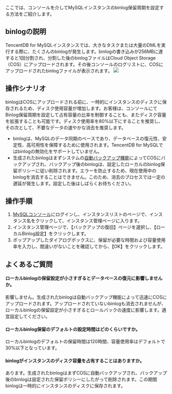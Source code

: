 
ここでは、コンソールを介してMySQLインスタンスのbinlog保留周期を設定する方法をご紹介します。

## binlogの説明
TencentDB for MySQLインスタンスでは、大きなタスクまたは大量のDMLを実行する際に、たくさんのbinlogが発生します。binlogの書き込みが256MBに達すると1回分割され、分割した後のbinlogファイルはCloud Object Storage（COS）にアップロードされます。その後コンソールのログリストに、COSにアップロードされたbinlogファイルが表示されます。
![](https://main.qcloudimg.com/raw/bcf3d0d2ac291ccebbcfebea05fd11f1.png)

## 操作シナリオ
binlogはCOSにアップロードされる前に、一時的にインスタンスのディスクに保存されるため、ディスク使用容量が増加します。お客様は、コンソールにてBinlog保留周期を設定して占有容量の比率を制御することも、またディスク容量を拡張することも可能です。ディスク使用率を80%以下にすることを推奨し、その次として、不要なデータの速やかな消去を推奨します。
- binlogは、MySQLのデータ同期のベースであり、データベースの復元性、安定性、高可用性を保障するために使用されます。TencentDB for MySQLではbinlogの無効化をサポートしていません。
- 生成されたbinlogはまずシステムの[自動バックアップ機能](https://intl.cloud.tencent.com/document/product/236/37796)によってCOSにバックアップされ、バックアップ後のbinlogは、設定したローカルのbinlog保留ポリシーに従い削除されます。エラーを防止するため、現在使用中のbinlogを消去することはできません。このため、消去のプロセスでは一定の遅延が発生します。設定した後はしばらくお待ちください。

## 操作手順
1. [MySQLコンソール](https://console.cloud.tencent.com/cdb)にログインし、インスタンスリストのページで、インスタンス名をクリックして、インスタンス管理ページに入ります。
2. インスタンス管理ページで、【バックアップの復旧】ページを選択し、【ローカルBinlog設定】をクリックします。
3. ポップアップしたダイアログボックスに、保留が必要な時間および容量使用率を入力し、間違いがないことを確認してから、【OK】をクリックします。


## よくあるご質問
#### ローカルbinlogの保留設定が小さすぎるとデータベースの復元に影響しませんか。
影響しません。生成されたbinlogは自動バックアップ機能によって迅速にCOSにアップロードされます。アップロードされていないbinlogも消去されませんが、ローカルbinlogの保留設定が小さすぎるとロールバックの速度に影響します。適宜設定してください。

#### ローカルbinlog保留のデフォルトの設定時間はどのくらいですか。
ローカルbinlogのデフォルトの保留時間は120時間、容量使用率はデフォルトで30%以下となっています。

#### binlogがインスタンスのディスク容量を占有することはありますか。
あります。生成されたbinlogはまずCOSに自動バックアップされ、バックアップ後のbinlogは設定された保留ポリシーにしたがって削除されます。この期間binlogは一時的にインスタンスのディスクに保存されます。

